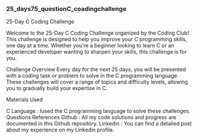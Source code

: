 ###   25_days75_questionC_coadingchallenge

25-Day C Coding Challenge

Welcome to the 25-Day C Coding Challenge organized by the Coding Club! This challenge is designed to help you improve your C programming skills, one day at a time. Whether you're a beginner looking to learn C or an experienced developer wanting to sharpen your skills, this challenge is for you.

Challenge Overview Every day for the next 25 days, you will be presented with a coding task or problem to solve in the C programming language. These challenges will cover a range of topics and difficulty levels, allowing you to gradually build your expertise in C.

Materials Used

C Language : Iused the C programming language to solve these challenges.
Questions References 
Github : All my code solutions and progress are documented in this Github repository.
Linkedin : You can find a detailed post about my experience on my Linkedin profile.
